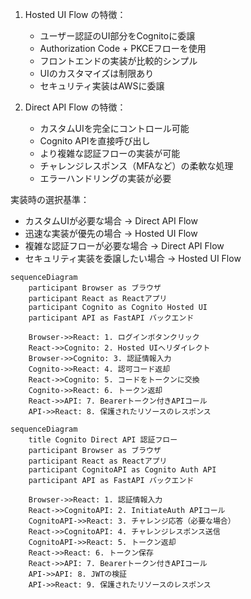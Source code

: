 1. Hosted UI Flow の特徴：
   - ユーザー認証のUI部分をCognitoに委譲
   - Authorization Code + PKCEフローを使用
   - フロントエンドの実装が比較的シンプル
   - UIのカスタマイズは制限あり
   - セキュリティ実装はAWSに委譲

2. Direct API Flow の特徴：
   - カスタムUIを完全にコントロール可能
   - Cognito APIを直接呼び出し
   - より複雑な認証フローの実装が可能
   - チャレンジレスポンス（MFAなど）の柔軟な処理
   - エラーハンドリングの実装が必要

実装時の選択基準：
- カスタムUIが必要な場合 → Direct API Flow
- 迅速な実装が優先の場合 → Hosted UI Flow
- 複雑な認証フローが必要な場合 → Direct API Flow
- セキュリティ実装を委譲したい場合 → Hosted UI Flow


```mermaid
sequenceDiagram
    participant Browser as ブラウザ
    participant React as Reactアプリ
    participant Cognito as Cognito Hosted UI
    participant API as FastAPI バックエンド

    Browser->>React: 1. ログインボタンクリック
    React->>Cognito: 2. Hosted UIへリダイレクト
    Browser->>Cognito: 3. 認証情報入力
    Cognito->>React: 4. 認可コード返却
    React->>Cognito: 5. コードをトークンに交換
    Cognito->>React: 6. トークン返却
    React->>API: 7. Bearerトークン付きAPIコール
    API->>React: 8. 保護されたリソースのレスポンス
```

```mermaid
sequenceDiagram
    title Cognito Direct API 認証フロー
    participant Browser as ブラウザ
    participant React as Reactアプリ
    participant CognitoAPI as Cognito Auth API
    participant API as FastAPI バックエンド

    Browser->>React: 1. 認証情報入力
    React->>CognitoAPI: 2. InitiateAuth APIコール
    CognitoAPI->>React: 3. チャレンジ応答（必要な場合）
    React->>CognitoAPI: 4. チャレンジレスポンス送信
    CognitoAPI->>React: 5. トークン返却
    React->>React: 6. トークン保存
    React->>API: 7. Bearerトークン付きAPIコール
    API->>API: 8. JWTの検証
    API->>React: 9. 保護されたリソースのレスポンス

```
